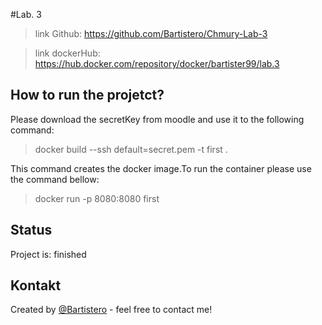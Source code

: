 #Lab. 3  
>link Github: https://github.com/Bartistero/Chmury-Lab-3

>link dockerHub: https://hub.docker.com/repository/docker/bartister99/lab.3

## How to run the projetct?
Please download the secretKey from moodle and use it to the following command: 
>docker build --ssh default=secret.pem  -t first . 

This command creates the docker image.To run the container please use the command bellow:
>docker run  -p 8080:8080 first

## Status
Project is: finished

## Kontakt
Created by [@Bartistero](https://github.com/Bartistero/) - feel free to contact me!
